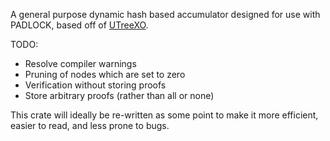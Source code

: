 A general purpose dynamic hash based accumulator designed for use with PADLOCK,
based off of [UTreeXO](https://dci.mit.edu/utreexo).

TODO:
-   Resolve compiler warnings
-   Pruning of nodes which are set to zero
-   Verification without storing proofs
-   Store arbitrary proofs (rather than all or none)

This crate will ideally be re-written as some point to make it more efficient, easier to read, and
less prone to bugs.
